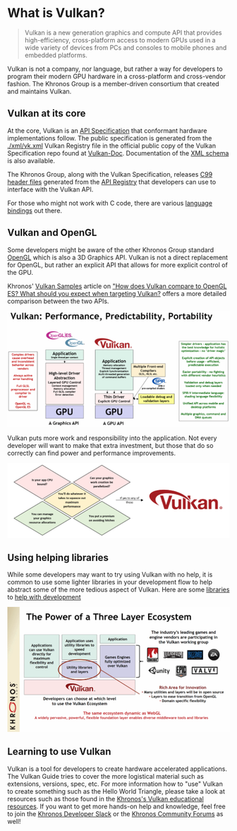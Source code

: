 # What is Vulkan?

> Vulkan is a new generation graphics and compute API that provides high-efficiency, cross-platform access to modern GPUs used in a wide variety of devices from PCs and consoles to mobile phones and embedded platforms.

Vulkan is not a company, nor language, but rather a way for developers to program their modern GPU hardware in a cross-platform and cross-vendor fashion. The Khronos Group is a member-driven consortium that created and maintains Vulkan.

## Vulkan at its core

At the core, Vulkan is an [API Specification](https://www.khronos.org/registry/vulkan/#apispecs) that conformant hardware implementations follow. The public specification is generated from the [./xml/vk.xml](https://github.com/KhronosGroup/Vulkan-Docs/blob/master/xml/vk.xml) Vulkan Registry file in the official public copy of the Vulkan Specification repo found at [Vulkan-Doc](https://github.com/KhronosGroup/Vulkan-Docs). Documentation of the [XML schema](https://www.khronos.org/registry/vulkan/specs/1.2/registry.html) is also available.

The Khronos Group, along with the Vulkan Specification, releases [C99](http://www.open-std.org/jtc1/sc22/wg14/www/standards) [header files](https://github.com/KhronosGroup/Vulkan-Headers/tree/master/include/vulkan) generated from the [API Registry](https://www.khronos.org/registry/vulkan/#apiregistry) that developers can use to interface with the Vulkan API.

For those who might not work with C code, there are various [language](https://github.com/KhronosGroup/Khronosdotorg/blob/main/api/vulkan/resources.md#language-bindings) [bindings](https://github.com/vinjn/awesome-vulkan#bindings) out there.

## Vulkan and OpenGL

Some developers might be aware of the other Khronos Group standard [OpenGL](https://www.khronos.org/opengl/) which is also a 3D Graphics API. Vulkan is not a direct replacement for OpenGL, but rather an explicit API that allows for more explicit control of the GPU.

Khronos' [Vulkan Samples](https://github.com/KhronosGroup/Vulkan-Samples) article on ["How does Vulkan compare to OpenGL ES? What should you expect when targeting Vulkan?](https://github.com/KhronosGroup/Vulkan-Samples/blob/master/samples/vulkan_basics.md) offers a more detailed comparison between the two APIs.

![what_is_vulkan_compared_to_gl.png](../images/what_is_vulkan_compared_to_gl.png)

Vulkan puts more work and responsibility into the application. Not every developer will want to make that extra investment, but those that do so correctly can find power and performance improvements.

![what_is_vulkan_decision.png](../images/what_is_vulkan_decision.png)

## Using helping libraries

While some developers may want to try using Vulkan with no help, it is common to use some lighter libraries in your development flow to help abstract some of the more tedious aspect of Vulkan. Here are some [libraries](https://github.com/KhronosGroup/Khronosdotorg/blob/main/api/vulkan/resources.md#libraries) to [help with development](https://github.com/vinjn/awesome-vulkan#libraries)

![what_is_vulkan_layer](../images/what_is_vulkan_layer.png)

## Learning to use Vulkan

Vulkan is a tool for developers to create hardware accelerated applications. The Vulkan Guide tries to cover the more logistical material such as extensions, versions, spec, etc. For more information how to "use" Vulkan to create something such as the Hello World Triangle, please take a look at resources such as those found in the [Khronos's Vulkan educational resources](https://www.khronos.org/vulkan/educational-resources). If you want to get more hands-on help and knowledge, feel free to join the [Khronos Developer Slack](https://www.khronos.org/news/permalink/khronos-developer-slack-5bfc62eb261764.20435008) or the [Khronos Community Forums](https://community.khronos.org/) as well!